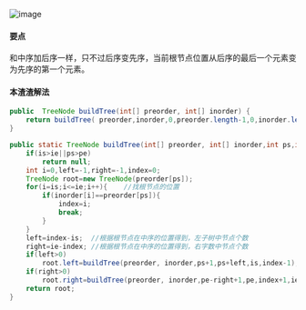 ![image](http://ww4.sinaimg.cn/large/005CRBrHjw1f84xf6i64mj30ea02x745.jpg)

#### 要点
和中序加后序一样，只不过后序变先序，当前根节点位置从后序的最后一个元素变为先序的第一个元素。
#### 本渣渣解法
```Java
public  TreeNode buildTree(int[] preorder, int[] inorder) {
    return buildTree( preorder,inorder,0,preorder.length-1,0,inorder.length-1);
}

public static TreeNode buildTree(int[] preorder, int[] inorder,int ps,int pe,int is,int ie) {
    if(is>ie||ps>pe)
    	return null;
    int i=0,left=-1,right=-1,index=0;
    TreeNode root=new TreeNode(preorder[ps]);
    for(i=is;i<=ie;i++){	//找根节点的位置
    	if(inorder[i]==preorder[ps]){
    		index=i;
    		break;
    	}
    }
    left=index-is;	//根据根节点在中序的位置得到，左子树中节点个数
    right=ie-index;	//根据根节点在中序的位置得到，右字数中节点个数
    if(left>0)
    	root.left=buildTree(preorder, inorder,ps+1,ps+left,is,index-1);
    if(right>0)
    	root.right=buildTree(preorder, inorder,pe-right+1,pe,index+1,ie);
    return root;
}
```